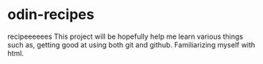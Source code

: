 # odin-recipes
recipeeeeees
This project will be hopefully help me learn various things such as, getting good at using both git and github. Familiarizing myself with html.